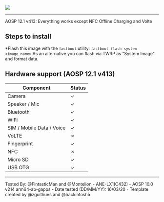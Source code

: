 ![](https://reimg-teknosa-cloud-prod.mncdn.com/mnresize/600/600/productimage/125076744/125076744_0_MC/8799298355250_1557493302288.jpg)
***

AOSP 12.1 v413: Everything works except NFC Offline Charging and Volte

## Steps to install

*Flash this image with the `fastboot` utility: ```fastboot flash system <image_name>```
As an alternative you can flash via TWRP as "System Image" and format data.

## Hardware support (AOSP 12.1 v413)

| Component                 | Status                                             |
|---------------------------|-----------------------------------------------------------|
| Camera                    | ✓ |
| Speaker / Mic             | ✓ |
| Bluetooth                 | ✓ |
| WiFi                      | ✓ |
| SIM / Mobile Data / Voice | ✓ |
| VoLTE                     | ✗ |
| Fingerprint               | ✓ |
| NFC                       | ✗ |
| Micro SD                  | ✓ |
| USB OTG                   | ✓ |
---

Tested By: @FintasticMan and @Montelion - ANE-LX1(C432) - AOSP 10.0 v214 arm64-ab-gapps - Date tested (DD/MM/YY): 16/03/20 - Template created by @zguithues and @hackintosh5
